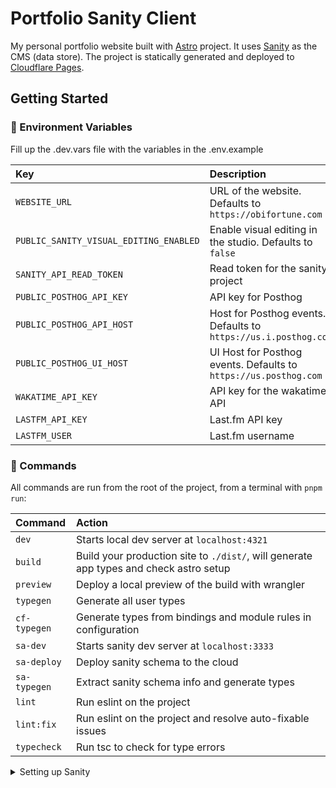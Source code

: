 # Portfolio Sanity Client

My personal portfolio website built with [Astro](https://astro.build/) project. It uses [Sanity](https://www.sanity.io/) as the CMS (data store). The project is statically generated and deployed to [Cloudflare Pages](https://pages.cloudflare.com/).

## Getting Started

### 🤫 Environment Variables

Fill up the .dev.vars file with the variables in the .env.example

| Key                                    | Description                                                      |
| :------------------------------------- | :--------------------------------------------------------------- |
| `WEBSITE_URL`                          | URL of the website. Defaults to `https://obifortune.com`         |
| `PUBLIC_SANITY_VISUAL_EDITING_ENABLED` | Enable visual editing in the studio. Defaults to `false`         |
| `SANITY_API_READ_TOKEN`                | Read token for the sanity project                                |
| `PUBLIC_POSTHOG_API_KEY`               | API key for Posthog                                              |
| `PUBLIC_POSTHOG_API_HOST`              | Host for Posthog events. Defaults to `https://us.i.posthog.com`  |
| `PUBLIC_POSTHOG_UI_HOST`               | UI Host for Posthog events. Defaults to `https://us.posthog.com` |
| `WAKATIME_API_KEY`                     | API key for the wakatime API                                     |
| `LASTFM_API_KEY`                       | Last.fm API key                                                  |
| `LASTFM_USER`                          | Last.fm username                                                 |

### 🧞 Commands

All commands are run from the root of the project, from a terminal with `pnpm run`:

| Command      | Action                                                                                 |
| :----------- | :------------------------------------------------------------------------------------- |
| `dev`        | Starts local dev server at `localhost:4321`                                            |
| `build`      | Build your production site to `./dist/`, will generate app types and check astro setup |
| `preview`    | Deploy a local preview of the build with wrangler                                      |
| `typegen`    | Generate all user types                                                                |
| `cf-typegen` | Generate types from bindings and module rules in configuration                         |
| `sa-dev`     | Starts sanity dev server at `localhost:3333`                                           |
| `sa-deploy`  | Deploy sanity schema to the cloud                                                      |
| `sa-typegen` | Extract sanity schema info and generate types                                          |
| `lint`       | Run eslint on the project                                                              |
| `lint:fix`   | Run eslint on the project and resolve auto-fixable issues                              |
| `typecheck`  | Run tsc to check for type errors                                                       |

<details>
<summary>Setting up Sanity</summary>

### Setting up the sanity project

You need to create a sanity project to work with this portfolio. This can be done by running this in the root of the app

```bash
pnpm create sanity@latest
```

This will prompt you to do a few things

1. Login to your sanity
1. Create a new project
1. Don't add configuration files (this has already been done for you)
1. Select `clean project with no predefined schemas`. You can delete the newly created sanity changes
1. Go to the [Sanity dashboard](https://www.sanity.io/manage) and select your project to view your project ID and other details

</details>
